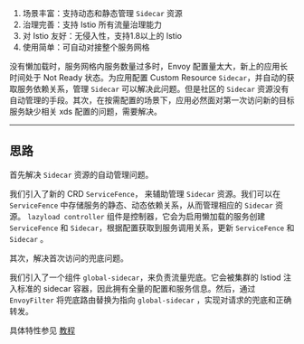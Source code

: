 1. 场景丰富：支持动态和静态管理 `Sidecar` 资源
2. 治理完善：支持 Istio 所有流量治理能力
3. 对 Istio 友好：无侵入性，支持1.8以上的 Istio
4. 使用简单：可自动对接整个服务网格

没有懒加载时，服务网格内服务数量过多时，Envoy 配置量太大，新上的应用长时间处于 Not Ready 状态。为应用配置 Custom Resource `Sidecar`，并自动的获取服务依赖关系，管理 `Sidecar` 可以解决此问题。但是社区的 `Sidecar` 资源没有自动管理的手段。其次，在按需配置的场景下，应用必然面对第一次访问新的目标服务缺少相关 xds 配置的问题，需要解决。


------

## 思路

首先解决 `Sidecar` 资源的自动管理问题。

我们引入了新的 CRD `ServiceFence`， 来辅助管理  `Sidecar` 资源。我们可以在 `ServiceFence` 中存储服务的静态、动态依赖关系，从而管理相应的 `Sidecar` 资源。 `lazyload controller` 组件是控制器，它会为启用懒加载的服务创建 `ServiceFence` 和 `Sidecar`，根据配置获取到服务调用关系，更新 `ServiceFence` 和 `Sidecar` 。

其次，解决首次访问的兜底问题。

我们引入了一个组件 `global-sidecar`，来负责流量兜底。它会被集群的 Istiod 注入标准的 sidecar 容器，因此拥有全量的配置和服务信息。然后，通过 `EnvoyFilter` 将兜底路由替换为指向 `global-sidecar` ，实现对请求的兜底和正确转发。

具体特性参见 [教程](./tutorial.md)
